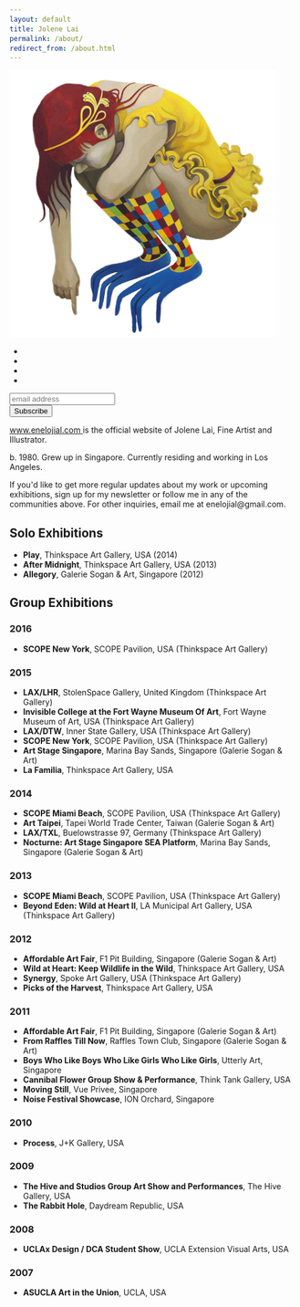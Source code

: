 ```yaml
---
layout: default
title: Jolene Lai
permalink: /about/
redirect_from: /about.html
---
```


<div class="logo">
  <img src="/images/enelojial.jpg" alt="enelojial hello fish logo">
</div>

<!--End mc_embed_signup-->

<div class="follow-jolene-lai">
    <ul>
        <li>
            <a href="http://instagram.com/enelojial" target="_blank">
                <i class="fa fa-2x fa-instagram"></i>
            </a>
        </li>
        <li>
            <a href="http://enelojial.tumblr.com/" target="_blank">
                <i class="fa fa-2x fa-tumblr"></i>
            </a>
        </li>
        <li>
            <a href="https://twitter.com/enelojial" target="_blank">
                <i class="fa fa-2x fa-twitter"></i>
            </a>
        </li>
        <li>
            <a href="https://www.facebook.com/enelojial" target="_blank">
                <i class="fa fa-2x fa-facebook"></i>
            </a>
        </li>
        <!--
        <li>
            <a href="http://www.behance.net/enelojial" target="_blank">
                <i class="fa fa-2x fa-behance"></i>
            </a>
        </li>
        <li>
            <a href="http://http://enelojial.blogspot.com/" target="_blank">
                <i class="fa fa-2x fa-bookmark"></i>
            </a>
        </li>
        <li>
            <a href="http://eepurl.com/vymhP" target="_blank">
                <i class="fa fa-2x fa-envelope"></i>
            </a>
        </li>
        -->
    </ul>
</div>

<!-- Begin MailChimp Signup Form -->
<div id="mc_embed_signup">
<form action="//enelojial.us2.list-manage.com/subscribe/post?u=07dd013ccaced3db7f84d0588&amp;id=2ff9f79ce5" method="post" id="mc-embedded-subscribe-form" name="mc-embedded-subscribe-form" class="validate" target="_blank" novalidate>
    <div id="mc_embed_signup_scroll">
	<input type="email" value="" name="EMAIL" class="email" id="mce-EMAIL" placeholder="email address" required>
    <!-- real people should not fill this in and expect good things - do not remove this or risk form bot signups-->
    <div style="position: absolute; left: -5000px;"><input type="text" name="b_07dd013ccaced3db7f84d0588_2ff9f79ce5" tabindex="-1" value=""></div>
    <div class="clear"><input type="submit" value="Subscribe" name="subscribe" id="mc-embedded-subscribe" class="button"></div>
    </div>
</form>
</div>

<div vocab="http://schema.org" typeof="Person">
  <p><a href="http://www.enelojial.com" property="url">
      www.<span property="brand" vocab="http://schema.org" typeof="Brand"><span property="name">enelojial</span></span>.com
    </a> is the official website of
    <span property="name">
    <span property="givenName">Jolene</span>
    <span property="familyName">Lai</span></span>,  
    <span property="jobTitle">Fine Artist and Illustrator</span>.
  </p>
  <p>b.
  <span property="birthDate">1980</span>.  Grew up in
  <span property="birthPlace">Singapore</span>.  Currently residing and working in
  <span property="homeLocation">Los Angeles</span>.</p>

  <p>If you'd like to get more regular updates about my work or upcoming exhibitions, sign up for my newsletter or follow me in any of the communities above. For other inquiries, email me at <span property="email">enelojial@gmail.com</span></a>.</p>
</div>

## Solo Exhibitions

- **Play**, Thinkspace Art Gallery, USA (2014)
- **After Midnight**, Thinkspace Art Gallery, USA (2013)
- **Allegory**, Galerie Sogan & Art, Singapore (2012)

## Group Exhibitions

### 2016

- **SCOPE New York**, SCOPE Pavilion, USA (Thinkspace Art Gallery)

### 2015

- **LAX/LHR**, StolenSpace Gallery, United Kingdom (Thinkspace Art Gallery)
- **Invisible College at the Fort Wayne Museum Of Art**, Fort Wayne Museum of Art, USA (Thinkspace Art Gallery)
- **LAX/DTW**, Inner State Gallery, USA (Thinkspace Art Gallery)
- **SCOPE New York**, SCOPE Pavilion, USA (Thinkspace Art Gallery)
- **Art Stage Singapore**, Marina Bay Sands, Singapore (Galerie Sogan & Art)
- **La Familia**, Thinkspace Art Gallery, USA

### 2014

- **SCOPE Miami Beach**, SCOPE Pavilion, USA (Thinkspace Art Gallery)
- **Art Taipei**, Tapei World Trade Center, Taiwan (Galerie Sogan & Art)
- **LAX/TXL**, Buelowstrasse 97, Germany (Thinkspace Art Gallery)
- **Nocturne: Art Stage Singapore SEA Platform**, Marina Bay Sands, Singapore (Galerie Sogan & Art)

### 2013

- **SCOPE Miami Beach**, SCOPE Pavilion, USA (Thinkspace Art Gallery)
- **Beyond Eden: Wild at Heart II**, LA Municipal Art Gallery, USA (Thinkspace Art Gallery)

### 2012

- **Affordable Art Fair**, F1 Pit Building, Singapore (Galerie Sogan & Art)
- **Wild at Heart: Keep Wildlife in the Wild**, Thinkspace Art Gallery, USA
- **Synergy**, Spoke Art Gallery, USA (Thinkspace Art Gallery)
- **Picks of the Harvest**, Thinkspace Art Gallery, USA

### 2011

- **Affordable Art Fair**, F1 Pit Building, Singapore (Galerie Sogan & Art)
- **From Raffles Till Now**, Raffles Town Club, Singapore (Galerie Sogan & Art)
- **Boys Who Like Boys Who Like Girls Who Like Girls**, Utterly Art, Singapore
- **Cannibal Flower Group Show & Performance**, Think Tank Gallery, USA
- **Moving Still**, Vue Privee, Singapore
- **Noise Festival Showcase**, ION Orchard, Singapore

### 2010

- **Process**, J+K Gallery, USA

### 2009

- **The Hive and Studios Group Art Show and Performances**, The Hive Gallery, USA
- **The Rabbit Hole**, Daydream Republic, USA

### 2008

- **UCLAx Design / DCA Student Show**, UCLA Extension Visual Arts, USA

### 2007

- **ASUCLA Art in the Union**, UCLA, USA
